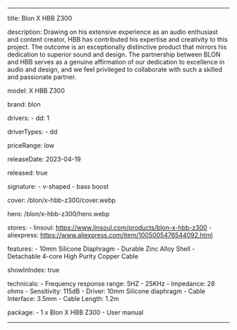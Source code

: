 ---

title: Blon X HBB Z300

description: Drawing on his extensive experience as an audio enthusiast and content creator, HBB has contributed his expertise and creativity to this project. The outcome is an exceptionally distinctive product that mirrors his dedication to superior sound and design. The partnership between BLON and HBB serves as a genuine affirmation of our dedication to excellence in audio and design, and we feel privileged to collaborate with such a skilled and passionate partner.

model: X HBB Z300

brand: blon

drivers: 
    - dd: 1

driverTypes:
    - dd

priceRange: low

releaseDate: 2023-04-19

released: true

signature:
    - v-shaped
    - bass boost

cover: /blon/x-hbb-z300/cover.webp

hero: /blon/x-hbb-z300/hero.webp

stores:
    - linsoul: https://www.linsoul.com/products/blon-x-hbb-z300
    - aliexpress: https://www.aliexpress.com/item/1005005476544092.html

features:
    - 10mm Silicone Diaphragm
    - Durable Zinc Alloy Shell
    - Detachable 4-core High Purity Copper Cable

showInIndex: true

technicals:
    - Frequency response range: 5HZ - 25KHz
    - Impedance: 28 ohms
    - Sensitivity: 115dB
    - Driver: 10mm Silicone diaphragm
    - Cable Interface: 3.5mm
    - Cable Length: 1.2m

package: 
    - 1 x Blon X HBB Z300
    - User manual

---